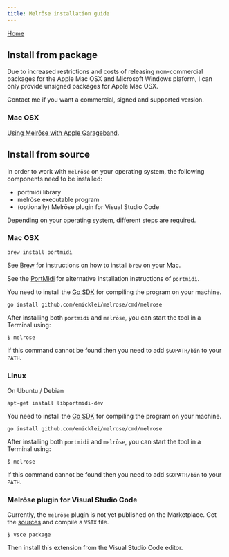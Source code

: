 ```yaml
---
title: Melrōse installation guide
---
```


[Home](https://emicklei.github.io/melrose)

## Install from package

Due to increased restrictions and costs of releasing non-commercial packages for the Apple Mac OSX and Microsoft Windows plaform, I can only provide unsigned packages for Apple Mac OSX.

Contact me if you want a commercial, signed and supported version.

### Mac OSX

[Using Melrōse with Apple Garageband](https://emicklei.github.io/melrose/garageband.html).

## Install from source

In order to work with `melrōse` on your operating system, the following components need to be installed:

- portmidi library
- melrōse executable program
- (optionally) Melrōse plugin for Visual Studio Code

Depending on your operating system, different steps are required.

### Mac OSX

    brew install portmidi

See [Brew](https://brew.sh/) for instructions on how to install `brew` on your Mac.

See the [PortMidi](https://sourceforge.net/p/portmedia/wiki/portmidi/) for alternative installation instructions of `portmidi`.

You need to install the [Go SDK](https://golang.org/dl/) for compiling the program on your machine.

	go install github.com/emicklei/melrose/cmd/melrose

After installing both `portmidi` and `melrōse`, you can start the tool in a Terminal using:

	$ melrose

If this command cannot be found then you need to add `$GOPATH/bin` to your `PATH`.

### Linux

On Ubuntu / Debian

	apt-get install libportmidi-dev

You need to install the [Go SDK](https://golang.org/dl/) for compiling the program on your machine.

	go install github.com/emicklei/melrose/cmd/melrose

After installing both `portmidi` and `melrōse`, you can start the tool in a Terminal using:

	$ melrose

If this command cannot be found then you need to add `$GOPATH/bin` to your `PATH`.

### Melrōse plugin for Visual Studio Code<a name="plugin"></a>

Currently, the `melrōse` plugin is not yet published on the Marketplace.
Get the [sources](https://github.com/emicklei/melrose-for-vscode) and compile a `VSIX` file.

	$ vsce package
	
Then install this extension from the Visual Studio Code editor.	